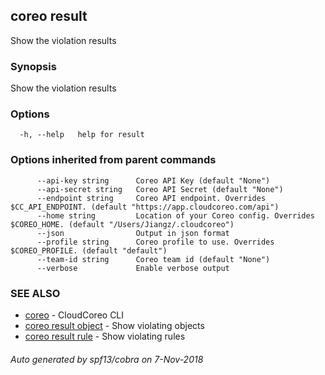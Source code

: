 ## coreo result

Show the violation results

### Synopsis

Show the violation results

### Options

```
  -h, --help   help for result
```

### Options inherited from parent commands

```
      --api-key string      Coreo API Key (default "None")
      --api-secret string   Coreo API Secret (default "None")
      --endpoint string     Coreo API endpoint. Overrides $CC_API_ENDPOINT. (default "https://app.cloudcoreo.com/api")
      --home string         Location of your Coreo config. Overrides $COREO_HOME. (default "/Users/Jiangz/.cloudcoreo")
      --json                Output in json format
      --profile string      Coreo profile to use. Overrides $COREO_PROFILE. (default "default")
      --team-id string      Coreo team id (default "None")
      --verbose             Enable verbose output
```

### SEE ALSO

* [coreo](coreo.md)	 - CloudCoreo CLI
* [coreo result object](coreo_result_object.md)	 - Show violating objects
* [coreo result rule](coreo_result_rule.md)	 - Show violating rules

###### Auto generated by spf13/cobra on 7-Nov-2018
